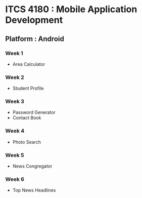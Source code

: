 # ITCS 4180 : Mobile Application Development
## Platform : Android

### Week 1
* Area Calculator

### Week 2
* Student Profile

### Week 3
* Password Generator
* Contact Book

### Week 4
* Photo Search

### Week 5
* News Congregator 

### Week 6
* Top News Headlines